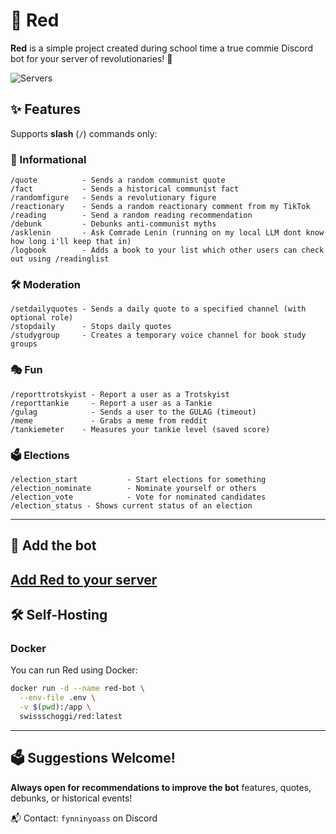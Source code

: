 # 🔴 Red

**Red** is a simple project created during school time a true commie Discord bot for your server of revolutionaries! 🚩

![Servers](https://img.shields.io/badge/dynamic/json?color=red&label=Servers&query=%24.server_count&url=https%3A%2F%2Fservers.gaechter.me%2Fservercount)

## ✨ Features

Supports **slash** (`/`) commands only:

### 📢 Informational
```
/quote          - Sends a random communist quote
/fact           - Sends a historical communist fact
/randomfigure   - Sends a revolutionary figure
/reactionary    - Sends a random reactionary comment from my TikTok
/reading        - Send a random reading recommendation
/debunk         - Debunks anti-communist myths
/asklenin       - Ask Comrade Lenin (running on my local LLM dont know how long i'll keep that in)
/logbook        - Adds a book to your list which other users can check out using /readinglist
```

### 🛠️ Moderation
```
/setdailyquotes - Sends a daily quote to a specified channel (with optional role)
/stopdaily      - Stops daily quotes
/studygroup     - Creates a temporary voice channel for book study groups
```

### 🎭 Fun
```
/reporttrotskyist - Report a user as a Trotskyist
/reporttankie     - Report a user as a Tankie
/gulag            - Sends a user to the GULAG (timeout)
/meme             - Grabs a meme from reddit
/tankiemeter    - Measures your tankie level (saved score)
```

### 🗳️ Elections
```
/election_start           - Start elections for something
/election_nominate        - Nominate yourself or others
/election_vote            - Vote for nominated candidates
/election_status - Shows current status of an election
```

---

## 📎 Add the bot

[Add Red to your server](https://discord.com/oauth2/authorize?client_id=1376840332578132069&permissions=1101927663632&response_type=code&redirect_uri=https%3A%2F%2Fredweb.leninsbasement.com%2Fcallback&integration_type=0&scope=bot+applications.commands+applications.commands.permissions.update)
---

## 🛠️ Self-Hosting

### Docker

You can run Red using Docker:

```bash
docker run -d --name red-bot \
  --env-file .env \
  -v $(pwd):/app \
  swissschoggi/red:latest
```

---

## 🗳️ Suggestions Welcome!

**Always open for recommendations to improve the bot** features, quotes, debunks, or historical events!

📬 Contact: `fynninyoass` on Discord
